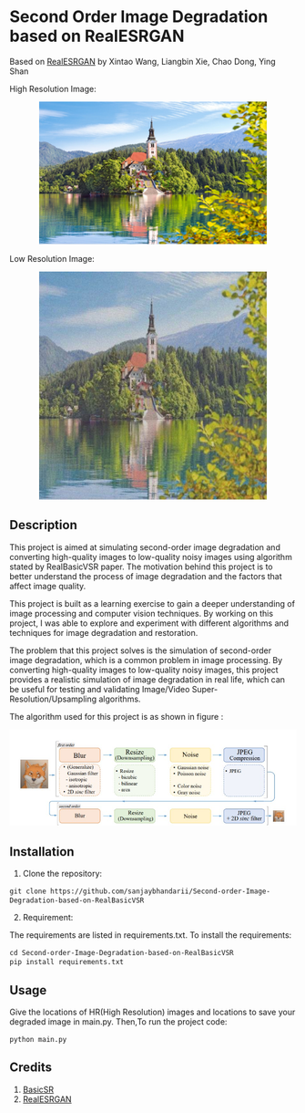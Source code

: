 # Second Order Image Degradation based on RealESRGAN
Based on [RealESRGAN](https://arxiv.org/abs/2107.10833) by Xintao Wang, Liangbin Xie, Chao Dong, Ying Shan

High Resolution Image:

<p align="center"><img src="assets/hr/a.jpg" width="400"/></p>

Low Resolution Image:

<p align="center"><img src="assets/lr/a.jpg" width="400"/></p>

## Description


This project is aimed at simulating second-order image degradation and converting high-quality images to low-quality noisy images using algorithm stated by RealBasicVSR paper. The motivation behind this project is to better understand the process of image degradation and the factors that affect image quality.

This project is built as a learning exercise to gain a deeper understanding of image processing and computer vision techniques. By working on this project, I was able to explore and experiment with different algorithms and techniques for image degradation and restoration.

The problem that this project solves is the simulation of second-order image degradation, which is a common problem in image processing. By converting high-quality images to low-quality noisy images, this project provides a realistic simulation of image degradation in real life, which can be useful for testing and validating Image/Video Super-Resolution/Upsampling algorithms.

The algorithm used for this project is as shown in figure :

<p align="center"><img src="assets/algo.jpg" width="600"/></p>



## Installation


1. Clone the repository:

```shell
git clone https://github.com/sanjaybhandarii/Second-order-Image-Degradation-based-on-RealBasicVSR
```
2. Requirement:

The requirements are listed in requirements.txt.
To install the requirements:

    cd Second-order-Image-Degradation-based-on-RealBasicVSR
    pip install requirements.txt
    

## Usage

Give the locations of HR(High Resolution) images and locations to save your degraded image in main.py.
Then,To run the project code:

    python main.py


## Credits

1. [BasicSR](https://basicsr.readthedocs.io/en/latest/_modules/basicsr/data/degradations.html)
2. [RealESRGAN](https://arxiv.org/abs/2107.10833)
